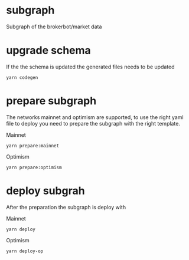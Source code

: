 # subgraph
Subgraph of the brokerbot/market data

# upgrade schema

If the the schema is updated the generated files needs to be updated
```
yarn codegen
```

# prepare subgraph
The networks mainnet and optimism are supported, to use the right yaml file to deploy you need to prepare the subgraph with the right template.

Mainnet
```
yarn prepare:mainnet
```
Optimism
```
yarn prepare:optimism
```

# deploy subgrah
After the preparation the subgraph is deploy with

Mainnet
```
yarn deploy
```
Optimism
```
yarn deploy-op
```
